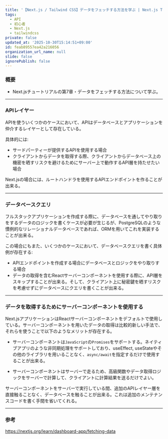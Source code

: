 ```yaml
---
title: '【Next.js / Tailwind CSS】データをフェッチする方法を学ぶ | Next.js Tutorial #7 - Fetching Data'
tags:
  - API
  - 初心者
  - Next.js
  - tailwindcss
private: false
updated_at: '2025-10-30T15:14:51+09:00'
id: feab89557ea42a216056
organization_url_name: null
slide: false
ignorePublish: false
---
```

### 概要
* Next.jsチュートリアルの第7章・データをフェッチする方法について学ぶ。

<hr>

### APIレイヤー

APIを使ういくつかのケースにおいて、APIはデータベースとアプリケーションを仲介するレイヤーとして存在している。

具体的には: 
* サードパーティーが提供するAPIを使用する場合
* クライアントからデータを取得する際、クライアントからデータベース上の機密を晒すリスクを避けるためにサーバー上で動作するAPI層を持たせたい場合

Next.jsの場合には、ルートハンドラを使用するAPIエンドポイントを作ることが出来る。

<hr>

### データベースクエリ

フルスタックアプリケーションを作成する際に、データベースを通してやり取りをするデータのロジックを書くケースが必要が生じるが、PostgreSQLのような慣例的なリレーショナルデータベースであれば、ORMを用いてこれを実装することが出来る。

この場合にもまた、いくつかのケースにおいて、データベースクエリを書く具体例が存在する:

* APIエンドポイントを作成する場合にデータベースとロジックをやり取りする場合
* データの取得を含むReactサーバーコンポーネントを使用する際に、API層をスキップすることが出来る。そして、クライアント上に秘密鍵を晒すリスクを考慮せずにデータベースにクエリを書くことが出来る。

<hr>

### データを取得するためにサーバーコンポーネントを使用する

Next.jsアプリケーションはReactサーバーコンポーネントをデフォルトで使用している。サーバーコンポーネントを用いたデータの取得は比較的新しい手法で、それらを使うことで以下のようなメリットが存在する。

* サーバーコンポーネントは`JavaScript`の`Promises`をサポートする。ネイティブアプリのような非同期処理をサポートしており、useEffect, useStateやその他のライブラリを用いることなく、`async/await`を指定するだけで使用することが出来る。

* サーバーコンポーネントはサーバーで走るため、高級関数やデータ取得ロジックをサーバーで計算して、クライアントに計算結果を送るだけでよい。

サーバーコンポーネントをサーバーで実行している間、追加のAPIレイヤー層を直接触ることなく、データベースを触ることが出来る。これは追加のメンテナンスコードを書く手間を省いてくれる。

<hr>

### 参考

https://nextjs.org/learn/dashboard-app/fetching-data
